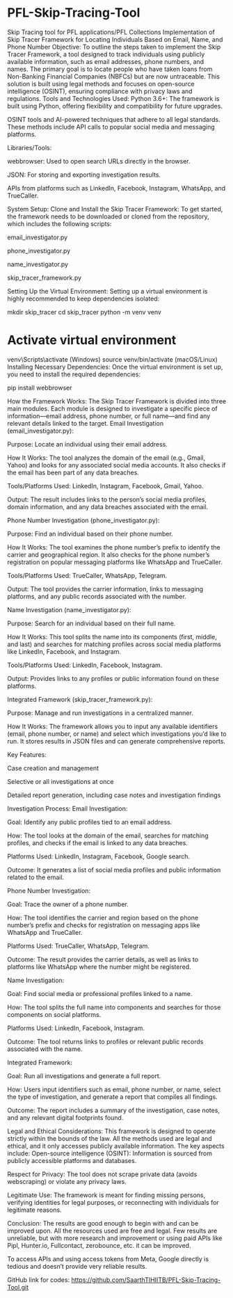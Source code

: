 # PFL-Skip-Tracing-Tool
Skip Tracing tool for PFL applications/PFL Collections
Implementation of Skip Tracer Framework for Locating Individuals Based on Email, Name, and Phone Number
Objective:
To outline the steps taken to implement the Skip Tracer Framework, a tool designed to track individuals using publicly available information, such as email addresses, phone numbers, and names. The primary goal is to locate people who have taken loans from Non-Banking Financial Companies (NBFCs) but are now untraceable. This solution is built using legal methods and focuses on open-source intelligence (OSINT), ensuring compliance with privacy laws and regulations.
Tools and Technologies Used:
Python 3.6+: The framework is built using Python, offering flexibility and compatibility for future upgrades.


OSINT tools and AI-powered techniques that adhere to all legal standards. These methods include API calls to popular social media and messaging platforms.


Libraries/Tools:


webbrowser: Used to open search URLs directly in the browser.


JSON: For storing and exporting investigation results.


APIs from platforms such as LinkedIn, Facebook, Instagram, WhatsApp, and TrueCaller.


System Setup:
Clone and Install the Skip Tracer Framework: To get started, the framework needs to be downloaded or cloned from the repository, which includes the following scripts:


email_investigator.py


phone_investigator.py


name_investigator.py


skip_tracer_framework.py


Setting Up the Virtual Environment: Setting up a virtual environment is highly recommended to keep dependencies isolated:

mkdir skip_tracer
cd skip_tracer
python -m venv venv
# Activate virtual environment
venv\Scripts\activate (Windows)
source venv/bin/activate (macOS/Linux)
Installing Necessary Dependencies: Once the virtual environment is set up, you need to install the required dependencies:

pip install webbrowser


How the Framework Works:
The Skip Tracer Framework is divided into three main modules. Each module is designed to investigate a specific piece of information—email address, phone number, or full name—and find any relevant details linked to the target.
Email Investigation (email_investigator.py):


Purpose: Locate an individual using their email address.


How It Works: The tool analyzes the domain of the email (e.g., Gmail, Yahoo) and looks for any associated social media accounts. It also checks if the email has been part of any data breaches.


Tools/Platforms Used: LinkedIn, Instagram, Facebook, Gmail, Yahoo.


Output: The result includes links to the person’s social media profiles, domain information, and any data breaches associated with the email.


Phone Number Investigation (phone_investigator.py):


Purpose: Find an individual based on their phone number.


How It Works: The tool examines the phone number’s prefix to identify the carrier and geographical region. It also checks for the phone number’s registration on popular messaging platforms like WhatsApp and TrueCaller.


Tools/Platforms Used: TrueCaller, WhatsApp, Telegram.


Output: The tool provides the carrier information, links to messaging platforms, and any public records associated with the number.


Name Investigation (name_investigator.py):


Purpose: Search for an individual based on their full name.


How It Works: This tool splits the name into its components (first, middle, and last) and searches for matching profiles across social media platforms like LinkedIn, Facebook, and Instagram.


Tools/Platforms Used: LinkedIn, Facebook, Instagram.


Output: Provides links to any profiles or public information found on these platforms.


Integrated Framework (skip_tracer_framework.py):


Purpose: Manage and run investigations in a centralized manner.


How It Works: The framework allows you to input any available identifiers (email, phone number, or name) and select which investigations you’d like to run. It stores results in JSON files and can generate comprehensive reports.


Key Features:


Case creation and management


Selective or all investigations at once


Detailed report generation, including case notes and investigation findings


Investigation Process:
Email Investigation:


Goal: Identify any public profiles tied to an email address.


How: The tool looks at the domain of the email, searches for matching profiles, and checks if the email is linked to any data breaches.


Platforms Used: LinkedIn, Instagram, Facebook, Google search.


Outcome: It generates a list of social media profiles and public information related to the email.


Phone Number Investigation:


Goal: Trace the owner of a phone number.


How: The tool identifies the carrier and region based on the phone number’s prefix and checks for registration on messaging apps like WhatsApp and TrueCaller.


Platforms Used: TrueCaller, WhatsApp, Telegram.


Outcome: The result provides the carrier details, as well as links to platforms like WhatsApp where the number might be registered.


Name Investigation:


Goal: Find social media or professional profiles linked to a name.


How: The tool splits the full name into components and searches for those components on social platforms.


Platforms Used: LinkedIn, Facebook, Instagram.


Outcome: The tool returns links to profiles or relevant public records associated with the name.


Integrated Framework:


Goal: Run all investigations and generate a full report.


How: Users input identifiers such as email, phone number, or name, select the type of investigation, and generate a report that compiles all findings.


Outcome: The report includes a summary of the investigation, case notes, and any relevant digital footprints found.


Legal and Ethical Considerations:
This framework is designed to operate strictly within the bounds of the law. All the methods used are legal and ethical, and it only accesses publicly available information. The key aspects include:
Open-source intelligence (OSINT): Information is sourced from publicly accessible platforms and databases.


Respect for Privacy: The tool does not scrape private data (avoids webscraping) or violate any privacy laws.


Legitimate Use: The framework is meant for finding missing persons, verifying identities for legal purposes, or reconnecting with individuals for legitimate reasons.


Conclusion:
The results are good enough to begin with and can be improved upon. All the resources used are free and legal. Few results are unreliable, but with more research and improvement or using paid APIs like Pipl, Hunter.io, Fullcontact, zerobounce, etc. it can be improved.

To access APIs and using access tokens from Meta, Google directly is tedious and doesn’t provide very reliable results.

GitHub link for codes: https://github.com/SaarthTIHIITB/PFL-Skip-Tracing-Tool.git
